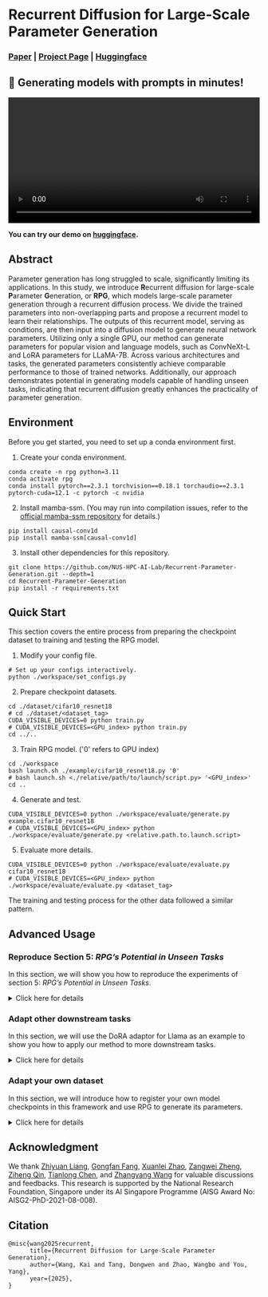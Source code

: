 # Recurrent Diffusion for Large-Scale Parameter Generation

### [Paper]() | [Project Page](https://NUS-HPC-AI-Lab.github.io/Recurrent-Parameter-Generation/) | [Huggingface](https://huggingface.co/MTDoven/Recurrent-Parameter-Generation)

## 🎥 Generating models with prompts in minutes!

<div align="center">
  <video src="https://github.com/user-attachments/assets/2eb9af79-988a-410d-8930-08d97764571c" width="100%">
</div>  

**You can try our demo on [huggingface](https://huggingface.co/MTDoven/Recurrent-Parameter-Generation).**


## Abstract
Parameter generation has long struggled to scale, significantly limiting its applications. 
In this study, we introduce **R**ecurrent diffusion for large-scale **P**arameter **G**eneration, or **RPG**, 
which models large-scale parameter generation through a recurrent diffusion process. 
We divide the trained parameters into non-overlapping parts and propose a recurrent model to learn their relationships. 
The outputs of this recurrent model, serving as conditions, are then input into a diffusion model to generate neural network parameters. 
Utilizing only a single GPU, our method can generate parameters for popular vision and language models, such as ConvNeXt-L and LoRA parameters for LLaMA-7B. 
Across various architectures and tasks, the generated parameters consistently achieve comparable performance to those of trained networks. 
Additionally, our approach demonstrates potential in generating models capable of handling unseen tasks, 
indicating that recurrent diffusion greatly enhances the practicality of parameter generation.








## Environment
Before you get started, you need to set up a conda environment first.
1. Create your conda environment.
```shell
conda create -n rpg python=3.11
conda activate rpg
conda install pytorch==2.3.1 torchvision==0.18.1 torchaudio==2.3.1 pytorch-cuda=12.1 -c pytorch -c nvidia
```
2. Install mamba-ssm. (You may run into compilation issues, refer to the [official mamba-ssm repository](https://github.com/state-spaces/mamba) for details.)
```shell
pip install causal-conv1d
pip install mamba-ssm[causal-conv1d]
```
3. Install other dependencies for this repository.
```shell
git clone https://github.com/NUS-HPC-AI-Lab/Recurrent-Parameter-Generation.git --depth=1
cd Recurrent-Parameter-Generation
pip install -r requirements.txt
```








## Quick Start
This section covers the entire process from preparing the checkpoint dataset to training and testing the RPG model.

1. Modify your config file.
```shell
# Set up your configs interactively.
python ./workspace/set_configs.py
```

2. Prepare checkpoint datasets.
```shell
cd ./dataset/cifar10_resnet18
# cd ./dataset/<dataset_tag>
CUDA_VISIBLE_DEVICES=0 python train.py
# CUDA_VISIBLE_DEVICES=<GPU_index> python train.py
cd ../..
```

3. Train RPG model. ('0' refers to GPU index)
```shell
cd ./workspace
bash launch.sh ./example/cifar10_resnet18.py '0'
# bash launch.sh <./relative/path/to/launch/script.py> '<GPU_index>'
cd ..
```

4. Generate and test.
```shell
CUDA_VISIBLE_DEVICES=0 python ./workspace/evaluate/generate.py example.cifar10_resnet18
# CUDA_VISIBLE_DEVICES=<GPU_index> python ./workspace/evaluate/generate.py <relative.path.to.launch.script>
```

5. Evaluate more details.
```shell
CUDA_VISIBLE_DEVICES=0 python ./workspace/evaluate/evaluate.py cifar10_resnet18
# CUDA_VISIBLE_DEVICES=<GPU_index> python ./workspace/evaluate/evaluate.py <dataset_tag>
```

The training and testing process for the other data followed a similar pattern.








## Advanced Usage


### Reproduce Section 5: *RPG’s Potential in Unseen Tasks*
In this section, we will show you how to reproduce the experiments of section 5: *RPG’s Potential in Unseen Tasks*.

<details>
<summary>Click here for details</summary>
  
  
1. Modify your config file. (You can skip this step if you have done.)
```shell
python ./workspace/set_configs.py
```

2. Prepare checkpoint dataset. (Choose one of two options.)
```shell
# Download our dataset from huggingface. (download about 68 GB)
cd ./dataset/condition_classinput_vittiny
git lfs install
git clone https://huggingface.co/datasets/MTDoven/ViTTiny1022
mv ./ViTTiny1022/* ./
rm -r ./ViTTiny1022
```
```shell
# Train by the sources. (need a long time)
cd ./dataset/condition_classinput_vittiny
CUDA_VISIBLE_DEVICES=0 bash train.sh
sh split.sh
cd ../..
```

3. Train RPG model. ('1,2,3,4' refers to GPU index)
```shell
cd ./workspace
bash launch.sh ./condition/generalization.py '1,2,3,4'
cd ..
```

4. Generate and test.
```shell
# Generate parameters for 20 random seen tasks
CUDA_VISIBLE_DEVICES=0 python ./workspace/condition/generate_seen.py

# Generate parameters for all unseen tasks
CUDA_VISIBLE_DEVICES=0 python ./workspace/condition/generate_unseen.py
```

5. Check more detailed results.
```shell
cd ./dataset/condition_classinput_vittiny
CUDA_VISIBLE_DEVICES=0 python detail.py ./generated/generated_generalization_class0279.pth
cd ../..
```

</details>





### Adapt other downstream tasks
In this section, we will use the DoRA adaptor for Llama as an example to show you how to apply our method to more downstream tasks.

<details>
<summary>Click here for details</summary>
  
  
1. Create another conda environment for dora_llama following the [official repositories](https://github.com/NVlabs/DoRA), especially for [commonsense reasoning](https://github.com/NVlabs/DoRA/tree/main/commonsense_reasoning).
Meanwhile, you need to clone the repositories for dora_llama to any path you like. Then you should get a directory structure like this ("..." means there are many other files or folders here, but those are not important to us.):
```
└─DoRA
   ├─commonsense_reasoning
   │  ├─dataset
   │  │  ├─ARC-Challenge
   │  │  ├─ARC-Easy
   │  │  ├─boolq
   │  │  ├─hellaswag
   │  │  ├─openbookqa
   │  │  ├─piqa
   │  │  ├─social_i_qa
   │  │  ├─winogrande
   │  │  └─...
   │  ├─peft
   │  │  ├─src
   │  │  │  └─peft
   │  │  └─...
   │  ├─commonsense_170k.json
   │  ├─commonsense_evaluate.py
   │  ├─finetune.py
   │  ├─llama_7B_Dora.sh
   │  └─llama_7B_Dora_eval.sh
   └─...
```
- You could try the official finetuning and testing code of dora_llama under `/path/to/your/DoRA/commonsense_reasoning`. If everything is working properly, it means all of your operation is correct.
(Since waiting for the finetuning takes a lot of time, you can skip this step first. If there are any problems in the future, you can come back to test your dora_llama configuration.)
```shell
# execute under /path/to/your/DoRA/commonsense_reasoning

# finetuning
sh llama_7B_Dora.sh 32 64 ./finetuned_result/dora_r32 0

# testing
sh llama_7B_Dora_eval.sh ./finetuned_result/dora_r32 0
```


2. Modify your config file.
```diff
vim ./dataset/config.json

###################### content in config.json ######################
{
  "dataset_root": ...,
  "imagenet_root": ...,
+ "dora_root": "/ABSOLUTE/path/to/your/DoRA/commonsense_reasoning",
+ "dora_env_name": "your_DoRA_conda_envrionment_name"
}
###################### content in config.json ######################
```

3. Prepare checkpoint dataset.
```shell
cd ./dataset/downtask_dora_r4
CUDA_VISIBLE_DEVICES=0 python train.py
cd ../..
```

4. Train RPG model. ('0' refers to GPU index)
```shell
cd ./workspace
bash launch.sh ./downtask/dora_r4.py '0'
cd ..
```

5. Generate and test. (We recommend separating the generation and testing processes because the testing process is complex and time-consuming, and the separated operation makes it easier to check the results.)
```shell
# Generate without testing
CUDA_VISIBLE_DEVICES=0 python ./workspace/evaluate/generate.py workspace.downtask.dora_r4 "need_test=False,num_generated=5"

# Test one by one manually.
cd ./dataset/downtask_dora_r4
CUDA_VISIBLE_DEVICES=0 python test.py ./generated/generated_downtask_dora_r4_001.pth
CUDA_VISIBLE_DEVICES=0 python test.py ./generated/generated_downtask_dora_r4_002.pth
CUDA_VISIBLE_DEVICES=0 python test.py ./generated/generated_downtask_dora_r4_003.pth
CUDA_VISIBLE_DEVICES=0 python test.py ./generated/generated_downtask_dora_r4_004.pth
CUDA_VISIBLE_DEVICES=0 python test.py ./generated/generated_downtask_dora_r4_005.pth
cd ../..
```

Please note that the methods mentioned above involve automatically activating a specified conda environment through the `dataset/downtask_dora_r4/test.py` and `dataset/downtask_dora_r4/train.py` files, and executing the official training and testing shell script of dora_llama. 
For more details, you can check the specific contents of `dataset/downtask_dora_r4/test.py` (on line 85-90) and `dataset/downtask_dora_r4/train.py` (on line 100-105).

</details>





### Adapt your own dataset
In this section, we will introduce how to register your own model checkpoints in this framework and use RPG to generate its parameters.

<details>
<summary>Click here for details</summary>
  
  
1. Create a dataset
```shell
mkdir ./dataset/your_dataset_name
cd ./dataset/your_dataset_name
```
- In this directory, there are three necessary items. 
  1. A checkpoint folder is used to store checkpoints used for training. All the pretrained checkpoints should be placed in this folder.
  2. A generated folder is used to store the checkpoints to be generated. Before you start training RPG models, this folder should be empty.
  3. A test.py is used to test the specified checkpoint and output the test results. This test.py accepts a CLI argument that is the path to the checkpoint to be tested, which will facilitate subsequent calls.
- The structure should be as following ("..." means there are many other files or folders here, but those are not important.):
```
└─Recurrent-Parameter-Generation
   ├─dataset
   │  ├─your_dataset_name
   │  │  ├─checkpoint
   │  │  │  ├─your_1st_checkpoint_name.pth
   │  │  │  ├─your_2nd_checkpoint_name.pth
   │  │  │  ├─your_3rd_checkpoint_name.pth
   │  │  │  └─...
   │  │  ├─generated
   │  │  ├─test.py
   │  │  └─...
   │  └─...
   └─...
```

- Make sure you can run this command properly.
```shell
# execute under /path/to/Recurrent-Parameter-Generation/dataset/your_dataset_name
python test.py ./checkpoint/your_1st_checkpoint_name.pth
```

- Remember to go back to the root directory.
```shell
cd ../..
# You should now be in the Recurrent-Parameter-Generation directory
```

2. Register your dataset. You need to write your own dataset class in the `dataset/register.py` file, which contains three class variables.
```diff
vim ./dataset/register.py

####################################### add to the end of register.py #######################################
+ class Your_Dataset_Name(BaseDataset):
+     data_path = "./dataset/your_dataset_name/checkpoint"
+     generated_path = "./dataset/your_dataset_name/generated/generated_model.pth"
+     test_command = f"CUDA_VISIBLE_DEVICES={test_gpu_ids} python ./dataset/your_dataset_name/test.py " + \
+                    "./dataset/your_dataset_name/generated/generated_model.pth"
####################################### add to the end of register.py #######################################
```

3. Create your training script. ('your_training_tag' is decided by yourself. And you can get more information for modifying the hyperparameters from the appendix of [our paper]())
```diff
cp ./workspace/example/cifar10_resnet18.py ./workspace/your_training_tag.py
vim ./workspace/your_training_tag.py

######################## on line 43 in your_training_tag.py ########################
- from dataset import Cifar10_ResNet18 as Dataset
+ from dataset import Your_Dataset_Name as Dataset
######################## on line 43 in your_training_tag.py ########################

###################### on line 49-91 in your_training_tag.py #######################
  config = {
      "seed": SEED,
      # dataset setting
      "dataset": Dataset,
-     "dim_per_token": 8192,
+     "dim_per_token": suitable_token_size_for_you,
      "sequence_length": 'auto',
      # train setting
-     "batch_size": 8,
+     "batch_size": suitable_batch_size_for_you,
      "num_workers": 16,
-     "total_steps": 80000,
+     "total_steps": the_number_of_steps_you_want_to_train,
-     "learning_rate": 0.00003,
+     "learning_rate": suitable_learning_rate_for_you,
      "weight_decay": 0.0,
-     "save_every": 80000//30,
+     "save_every": number_of_interval_steps_for_saving_and_testing,
      "print_every": 50,
      "autocast": lambda i: 5000 < i < 45000,
      "checkpoint_save_path": "./checkpoint",
      # test setting
      "test_batch_size": 1,  # fixed, don't change this
      "generated_path": Dataset.generated_path,
      "test_command": Dataset.test_command,
      # to log
      "model_config": {
          "num_permutation": 'auto',
          # mamba config
          "d_condition": 1,
-         "d_model": 8192,
+         "d_model": suitable_token_size_for_you,
          "d_state": 128,
          "d_conv": 4,
          "expand": 2,
          "num_layers": 2,
          # diffusion config
-         "diffusion_batch": 512,
+         "diffusion_batch": suitable_diffusion_batch_for_you,
-         "layer_channels": [1, 32, 64, 128, 64, 32, 1],
+         "layer_channels": suitable_layer_channels_for_you,
          "model_dim": "auto",
          "condition_dim": "auto",
          "kernel_size": 7,
          "sample_mode": DDPMSampler,
          "beta": (0.0001, 0.02),
          "T": 1000,
          "forward_once": True,
      },
-     "tag": "quick_start_cifar10_resnet18",
+     "tag": "your_training_tag",
  }
###################### on line 49-91 in your_training_tag.py #######################
```

4. Train RPG model. ('0' refers to GPU index)
```shell
cd ./workspace
bash launch.sh your_training_tag.py '0'
cd ..
```

5. Generate and test.
```shell
CUDA_VISIBLE_DEVICES=0 python ./evaluate/generate.py workspace.your_training_tag
```

</details>








## Acknowledgment
We thank 
[Zhiyuan Liang](https://jerryliang24.github.io/),
[Gongfan Fang](https://fangggf.github.io/),
[Xuanlei Zhao](https://oahzxl.github.io/),
[Zangwei Zheng](https://zhengzangw.github.io/), 
[Ziheng Qin](https://henryqin1997.github.io/ziheng_qin/),
[Tianlong Chen](https://tianlong-chen.github.io/), 
and [Zhangyang Wang](https://www.ece.utexas.edu/people/faculty/atlas-wang)
for valuable discussions and feedbacks. 
This research is supported by the National Research Foundation, 
Singapore under its AI Singapore Programme 
(AISG Award No: AISG2-PhD-2021-08-008).


## Citation
```
@misc{wang2025recurrent,
      title={Recurrent Diffusion for Large-Scale Parameter Generation},
      author={Wang, Kai and Tang, Dongwen and Zhao, Wangbo and You, Yang},
      year={2025},
}
```

[//]: # ([Zhuang Liu]&#40;https://liuzhuang13.github.io/&#41;,)
